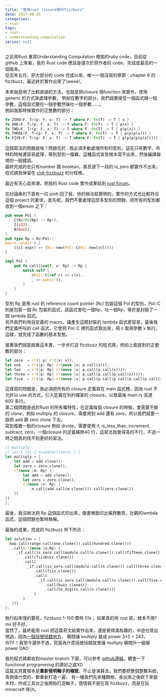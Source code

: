 ```yaml
---
title: "使用rust closure實作fizzbuzz"
date: 2017-08-25
categories:
- rust
tags:
- rust
- understanding computation
series: null
---
```


之前用Rust 重寫Understanding Computation 裡面的ruby code，目前從 github 上來看，我的 Rust code 應該是僅次於原作者的 code，完成度最高的一個版本。  
從去年五月，把大部分的 code 完成以來，唯一一個沒寫的章節：chapter 6 的 fizzbuzz，最近終於實作出來了\weee/。  
<!--more-->

本來我是用了比較直接的方法，也就是把closure 用function 來實作，使用generic 的方式來處理參數，
例如在數字的部分，我們就要接受一個函式跟一個參數，這個函式要吃一個參數然後吐一個參數……。  
例如我那時候實作的正整數的部分：  
```rust
fn ZERO<F, T>(p: F, x: T) -> T where F: Fn(T) -> T { x }
fn ONE<F, T>(p: F, x: T) -> T where F: Fn(T) -> T { p(x) }
fn TWO<F, T>(p: F, x: T) -> T where F: Fn(T) -> T { p(p(x)) }
fn THREE<F, T>(p: F, x: T) -> T where F: Fn(T) -> T { p(p(p(x))) }
fn FIVE<F, T>(p: F, x: T) -> T where F: Fn(T) -> T { p(p(p(p(p(x))))) }
```

這個寫法的問題是啥？問題在於…我必須手動處理所有的型別，這在只有數字、布林的時候還容易處理，等到型別一複雜，這種函式宣告根本寫不出來，然後編譯器噴你一臉錯誤。  
最終完成的也只有number 跟 boolean，甚至連下一段的 is\_zero 都實作不出來，程式碼我保留在 
[ch6-fizzbuzz](https://github.com/yodalee/computationbook-rust/tree/ch6-fizzbuzz/programming_with_nothing/fizzbuzz) 的分枝裡。  

最近有天心血來潮，把我的 Rust code 實作成果貼到 [rust forum](https://users.rust-lang.org/t/computation-book-example-code-implemented-in-rust/12403)。  

在討論串的下面有一位 jonh 回了我，他的辦法挺聰明的，實作的方式也比較符合這個 project 的要求，首先呢，我們不要處理這麼多型別的問題，把所有的型別都收到一個enum 之下：  
```rust
pub enum Pol {
    C(Rc<Fn(Rp) -> Rp>),
    I(i32),
    B(bool),
}
pub type Rp = Rc<Pol>;
macro_rules! r {
    ($cl:expr) => {Rc::new(Pol::C(Rc::new($cl)))}
}

impl Pol {
    pub fn call(&self, x: Rp) -> Rp {
        match self {
            &Pol::C(ref c) => c(x),
            _ => panic!(),
        }
    }
}
```

型別 Rp 是用 rust 的 reference count pointer (Rc) 包裝這個 Pol 的型別，Pol::C 則是包裝一個 Rc 包裝的函式，該函式會吃一個Rp，吐一個Rp，等於是封裝了一個 lambda 函式。  
另外我們利用自定義的 macro，讓產生這類封裝的 lambda 函式更容易，最後我們定義呼叫的 call 函式，它會把 Pol::C 裡的函式取出來，用 c 取用參數 x 執行。  
這樣，就完成了函數的基本型態。  

接著我們就能跟著這本書，一步步打造 fizzbuzz 的程式碼，例如上面提到的正整數的部分：  
```rust
let zero  = r!(|_p| r!(|x| x));
let one   = r!(|p: Rp| r!(move |x| p.call(x)));
let two   = r!(|p: Rp| r!(move |x| p.call(p.call(x))));
let three = r!(|p: Rp| r!(move |x| p.call(p.call(p.call(x)))));
let five  = r!(|p: Rp| r!(move |x| p.call(p.call(p.call(p.call(p.call(x)))))));
```

這樣寫的問題是，我必須把所有的 closure 定義寫在 main 函式裡，因為 rust 不允許以 use 的方式，引入定義在別的檔案的 closure，以致最後 main.rs 高達 600 多行。  
第二個問題是由於Rust 的所有權特性，在定義每個 closure 的時候，會需要不斷的 clone，例如 multiply 的 closure，需要用到 add 還有 zero，所以我們就要一路把 add 跟 zero clone 下去。  
寫到複雜一點的closure 例如 divide，需要使用 if, is\_less\_than, increment, subtract, zero，一個closure 的定義橫跨40 行，這寫法我覺得真的不行，不過一時之間真的找不到更好的寫法。  
```rust
// multiply
// |m| { |n| { n(add(m))(zero) } }
let multiply = {
    let add = add.clone();
    let zero = zero.clone();
    r!(move |m: Rp| {
        let add = add.clone();
        let zero = zero.clone();
        r!(move |n: Rp| {
            n.call(add.call(m.clone())).call(zero.clone())
    })
})
};
```
最後，我沒辦法把 Rp 這個函式印出來，像書裡面印出橫跨數頁，壯觀的lambda函式，這個問題也暫時無解。  

最後的成果，完成的 fizzbuzz 所下所示：  
```rust
let solution = {
  map.call(range.call(one.clone()).call(hundred.clone()))
   .call(r!(move |n:Rp| {
     _if.call(is_zero.call(module.call(n.clone()).call(fifteen.clone())))
        .call(fizzbuzz.clone())
        .call(
          _if.call(is_zero.call(module.call(n.clone()).call(three.clone())))
             .call(fizz.clone())
             .call(
               _if.call(is_zero.call(module.call(n.clone()).call(five.clone())))
                  .call(buzz.clone())
                  .call(to_digits.call(n.clone()))
             )
        )
   }))
};
```

執行起來慢的要死，fizzbuzz 1-100 費時 51s ，如果真的用 rust 寫，根本不用1 ms 好不好。  
當然了，最終能用 rust 把這篇奇文給實作出來，還是覺得滿有趣的，中途也曾出現過，因為[一個括號括錯地方](https://github.com/yodalee/computationbook-rust/commit/e63bf9cefe1cd9e41d570d7cac40fba4e0659353)，
瞬間讓 multiply 變成 power 3*5 = 243，WTF！我至今還參不透，究竟為什麼括號括錯就會讓 multiply 瞬間升一級變 power OAO  

我的程式碼都收到master branch 下面，可以參考 
[github連結](https://github.com/yodalee/computationbook-rust/tree/master/src/programming_with_nothing)，體會一下 functional programming 的奧妙之處XD  
這篇文其實根本是**重新發明輪子的極致**，不止是演算法，我們要把整個整數系統、真偽值什麼的，都重新打造一遍，
有一種我們先來種顆樹，長出來之後砍下來變木材，作成工具台之後開始打造輪子，感情我不是在寫 fizzbuzz，而是在玩 minecraft 呀(X。  